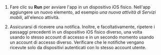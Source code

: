 
1. Fare clic su **Run** per avviare l'app in un dispositivo iOS fisico. Nell'app aggiungere un nuovo elemento, ad esempio _una nuova attività di Servizi mobili_, all'elenco attività.

2. Assicurarsi di ricevere una notifica. Inoltre, e facoltativamente, ripetere i passaggi precedenti in un dispositivo iOS fisico diverso, una volta usando lo stesso account di accesso e in un secondo momento usando un account di accesso diverso. Verificare che le notifiche vengano ricevute solo da dispositivi autenticati con lo stesso account utente.

<!---HONumber=August15_HO6-->